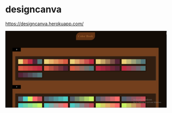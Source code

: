# designcanva

https://designcanva.herokuapp.com/

![alt text](https://raw.githubusercontent.com/M-Hamza-Javeed/designcanva/main/pic/img.PNG?token=AI2MJ64LYB7PGZR3SIIPMN3BE2D42)
